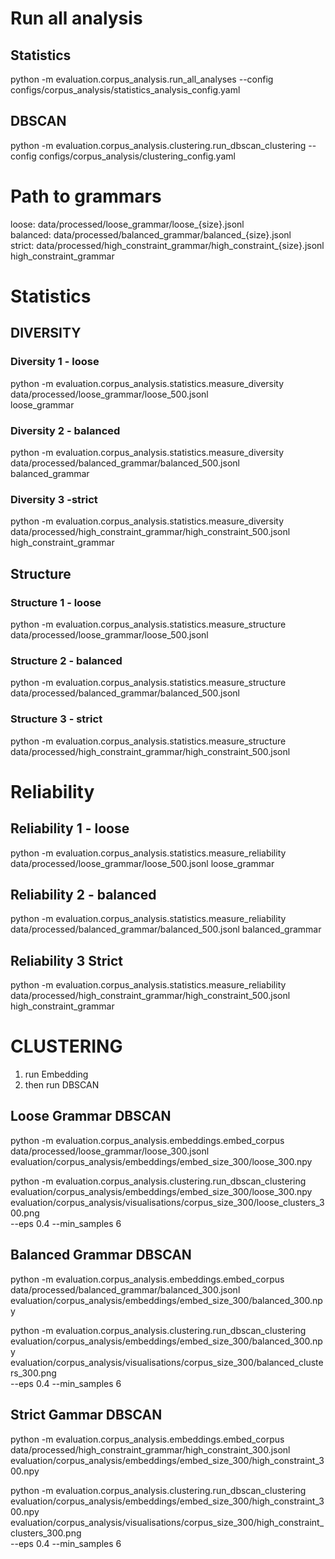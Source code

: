 # Run all analysis

## Statistics
python -m evaluation.corpus_analysis.run_all_analyses --config configs/corpus_analysis/statistics_analysis_config.yaml

## DBSCAN
python -m evaluation.corpus_analysis.clustering.run_dbscan_clustering --config configs/corpus_analysis/clustering_config.yaml




# Path to grammars
loose:      data/processed/loose_grammar/loose_{size}.jsonl \
balanced:   data/processed/balanced_grammar/balanced_{size}.jsonl \
strict:     data/processed/high_constraint_grammar/high_constraint_{size}.jsonl \
  high_constraint_grammar

# Statistics
## DIVERSITY
### Diversity 1 - loose 
python -m evaluation.corpus_analysis.statistics.measure_diversity \
  data/processed/loose_grammar/loose_500.jsonl \
  loose_grammar
### Diversity 2 - balanced
python -m evaluation.corpus_analysis.statistics.measure_diversity \
  data/processed/balanced_grammar/balanced_500.jsonl \
  balanced_grammar
### Diversity 3 -strict
python -m evaluation.corpus_analysis.statistics.measure_diversity \
  data/processed/high_constraint_grammar/high_constraint_500.jsonl \
  high_constraint_grammar

## Structure
### Structure 1 - loose
python -m evaluation.corpus_analysis.statistics.measure_structure data/processed/loose_grammar/loose_500.jsonl
### Structure 2 - balanced
python -m evaluation.corpus_analysis.statistics.measure_structure data/processed/balanced_grammar/balanced_500.jsonl
### Structure 3 - strict
python -m evaluation.corpus_analysis.statistics.measure_structure data/processed/high_constraint_grammar/high_constraint_500.jsonl

# Reliability
## Reliability 1 - loose
python -m evaluation.corpus_analysis.statistics.measure_reliability data/processed/loose_grammar/loose_500.jsonl loose_grammar

## Reliability 2 - balanced
python -m evaluation.corpus_analysis.statistics.measure_reliability data/processed/balanced_grammar/balanced_500.jsonl balanced_grammar

## Reliability 3 Strict
python -m evaluation.corpus_analysis.statistics.measure_reliability data/processed/high_constraint_grammar/high_constraint_500.jsonl high_constraint_grammar

# CLUSTERING
1. run Embedding
2. then run DBSCAN


## Loose Grammar DBSCAN
python -m evaluation.corpus_analysis.embeddings.embed_corpus data/processed/loose_grammar/loose_300.jsonl evaluation/corpus_analysis/embeddings/embed_size_300/loose_300.npy


python -m evaluation.corpus_analysis.clustering.run_dbscan_clustering \
  evaluation/corpus_analysis/embeddings/embed_size_300/loose_300.npy \
  evaluation/corpus_analysis/visualisations/corpus_size_300/loose_clusters_300.png \
  --eps 0.4 --min_samples 6

## Balanced Grammar DBSCAN
python -m evaluation.corpus_analysis.embeddings.embed_corpus data/processed/balanced_grammar/balanced_300.jsonl evaluation/corpus_analysis/embeddings/embed_size_300/balanced_300.npy

python -m evaluation.corpus_analysis.clustering.run_dbscan_clustering \
  evaluation/corpus_analysis/embeddings/embed_size_300/balanced_300.npy \
  evaluation/corpus_analysis/visualisations/corpus_size_300/balanced_clusters_300.png \
  --eps 0.4 --min_samples 6

## Strict Gammar DBSCAN
python -m evaluation.corpus_analysis.embeddings.embed_corpus data/processed/high_constraint_grammar/high_constraint_300.jsonl evaluation/corpus_analysis/embeddings/embed_size_300/high_constraint_300.npy  

python -m evaluation.corpus_analysis.clustering.run_dbscan_clustering \
  evaluation/corpus_analysis/embeddings/embed_size_300/high_constraint_300.npy \
  evaluation/corpus_analysis/visualisations/corpus_size_300/high_constraint_clusters_300.png \
  --eps 0.4 --min_samples 6




